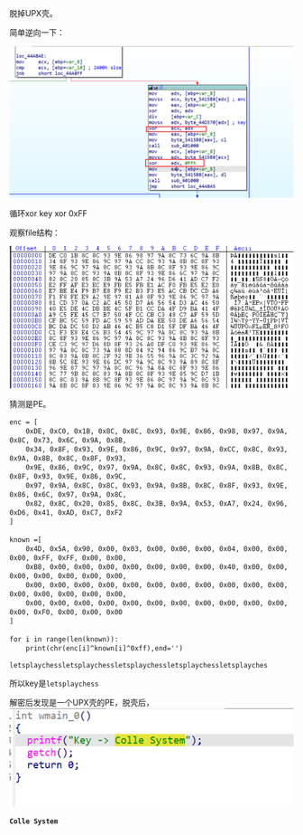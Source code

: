 脱掉UPX壳。

简单逆向一下：

![image-20240831200606584](./wp/images/image-20240831200606584.png)



循环xor key xor 0xFF

观察file结构：

![image-20240831200640288](./wp/images/image-20240831200640288.png)



猜测是PE。

```
enc = [
	0xDE, 0xC0, 0x1B, 0x8C, 0x8C, 0x93, 0x9E, 0x86, 0x98, 0x97, 0x9A, 0x8C, 0x73, 0x6C, 0x9A, 0x8B,
	0x34, 0x8F, 0x93, 0x9E, 0x86, 0x9C, 0x97, 0x9A, 0xCC, 0x8C, 0x93, 0x9A, 0x8B, 0x8C, 0x8F, 0x93,
	0x9E, 0x86, 0x9C, 0x97, 0x9A, 0x8C, 0x8C, 0x93, 0x9A, 0x8B, 0x8C, 0x8F, 0x93, 0x9E, 0x86, 0x9C,
	0x97, 0x9A, 0x8C, 0x8C, 0x93, 0x9A, 0x8B, 0x8C, 0x8F, 0x93, 0x9E, 0x86, 0x6C, 0x97, 0x9A, 0x8C,
	0x82, 0x8C, 0x20, 0x85, 0x8C, 0x3B, 0x9A, 0x53, 0xA7, 0x24, 0x96, 0xD6, 0x41, 0xAD, 0xC7, 0xF2
]

known =[
	0x4D, 0x5A, 0x90, 0x00, 0x03, 0x00, 0x00, 0x00, 0x04, 0x00, 0x00, 0x00, 0xFF, 0xFF, 0x00, 0x00,
	0xB8, 0x00, 0x00, 0x00, 0x00, 0x00, 0x00, 0x00, 0x40, 0x00, 0x00, 0x00, 0x00, 0x00, 0x00, 0x00,
	0x00, 0x00, 0x00, 0x00, 0x00, 0x00, 0x00, 0x00, 0x00, 0x00, 0x00, 0x00, 0x00, 0x00, 0x00, 0x00,
	0x00, 0x00, 0x00, 0x00, 0x00, 0x00, 0x00, 0x00, 0x00, 0x00, 0x00, 0x00, 0xF0, 0x00, 0x00, 0x00
]

for i in range(len(known)):
    print(chr(enc[i]^known[i]^0xff),end='')
```

```
letsplaychessletsplaychessletsplaychessletsplaychessletsplayches
```

所以key是`letsplaychess`

解密后发现是一个UPX壳的PE，脱壳后，![image-20240831200730026](./wp/images/image-20240831200730026.png)



**`Colle System`**